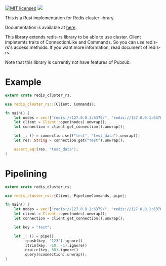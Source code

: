 [![MIT licensed](https://img.shields.io/badge/license-MIT-blue.svg)](./LICENSE) [![](http://meritbadge.herokuapp.com/redis_cluster_rs)](https://crates.io/crates/redis_cluster_rs)

This is a Rust implementation for Redis cluster library.

Documentation is available at [here](https://docs.rs/redis_cluster_rs/0.1.6/redis_cluster_rs/).

This library extends redis-rs library to be able to use cluster.
Client impletemts traits of ConnectionLike and Commands.
So you can use redis-rs's access methods.
If you want more information, read document of redis-rs.

Note that this library is currently not have features of Pubsub.

# Example

```rust
extern crate redis_cluster_rs;

use redis_cluster_rs::{Client, Commands};

fn main() {
    let nodes = vec!["redis://127.0.0.1:6379/", "redis://127.0.0.1:6378/", "redis://127.0.0.1:6377/"];
    let client = Client::open(nodes).unwrap();
    let connection = client.get_connection().unwrap();

    let _: () = connection.set("test", "test_data").unwrap();
    let res: String = connection.get("test").unwrap();

    assert_eq!(res, "test_data");
}
```

# Pipelining

```rust
extern crate redis_cluster_rs;

use redis_cluster_rs::{Client, PipelineCommands, pipe};

fn main() {
    let nodes = vec!["redis://127.0.0.1:6379/", "redis://127.0.0.1:6378/", "redis://127.0.0.1:6377/"];
    let client = Client::open(nodes).unwrap();
    let connection = client.get_connection().unwrap();

    let key = "test";

    let _: () = pipe()
        .rpush(key, "123").ignore()
        .ltrim(key, -10, -1).ignore()
        .expire(key, 60).ignore()
        .query(&connection).unwrap();
}
```
